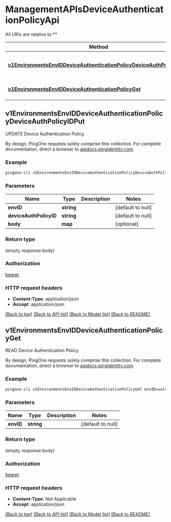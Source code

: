 # ManagementAPIsDeviceAuthenticationPolicyApi

All URIs are relative to **

Method | HTTP request | Description
------------- | ------------- | -------------
[**v1EnvironmentsEnvIDDeviceAuthenticationPolicyDeviceAuthPolicyIDPut**](ManagementAPIsDeviceAuthenticationPolicyApi.md#v1EnvironmentsEnvIDDeviceAuthenticationPolicyDeviceAuthPolicyIDPut) | **PUT** /v1/environments/{envID}/deviceAuthenticationPolicy/{deviceAuthPolicyID} | UPDATE Device Authentication Policy
[**v1EnvironmentsEnvIDDeviceAuthenticationPolicyGet**](ManagementAPIsDeviceAuthenticationPolicyApi.md#v1EnvironmentsEnvIDDeviceAuthenticationPolicyGet) | **GET** /v1/environments/{envID}/deviceAuthenticationPolicy | READ Device Authentication Policy



## v1EnvironmentsEnvIDDeviceAuthenticationPolicyDeviceAuthPolicyIDPut

UPDATE Device Authentication Policy

By design, PingOne requests solely comprise this collection. For complete documentation, direct a browser to <a href='https://apidocs.pingidentity.com/pingone/platform/v1/api/'>apidocs.pingidentity.com</a>.

### Example

```bash
pingone-cli v1EnvironmentsEnvIDDeviceAuthenticationPolicyDeviceAuthPolicyIDPut envID=value deviceAuthPolicyID=value
```

### Parameters


Name | Type | Description  | Notes
------------- | ------------- | ------------- | -------------
 **envID** | **string** |  | [default to null]
 **deviceAuthPolicyID** | **string** |  | [default to null]
 **body** | **map** |  | [optional]

### Return type

(empty response body)

### Authorization

[bearer](../README.md#bearer)

### HTTP request headers

- **Content-Type**: application/json
- **Accept**: application/json

[[Back to top]](#) [[Back to API list]](../README.md#documentation-for-api-endpoints) [[Back to Model list]](../README.md#documentation-for-models) [[Back to README]](../README.md)


## v1EnvironmentsEnvIDDeviceAuthenticationPolicyGet

READ Device Authentication Policy

By design, PingOne requests solely comprise this collection. For complete documentation, direct a browser to <a href='https://apidocs.pingidentity.com/pingone/platform/v1/api/'>apidocs.pingidentity.com</a>.

### Example

```bash
pingone-cli v1EnvironmentsEnvIDDeviceAuthenticationPolicyGet envID=value
```

### Parameters


Name | Type | Description  | Notes
------------- | ------------- | ------------- | -------------
 **envID** | **string** |  | [default to null]

### Return type

(empty response body)

### Authorization

[bearer](../README.md#bearer)

### HTTP request headers

- **Content-Type**: Not Applicable
- **Accept**: application/json

[[Back to top]](#) [[Back to API list]](../README.md#documentation-for-api-endpoints) [[Back to Model list]](../README.md#documentation-for-models) [[Back to README]](../README.md)

